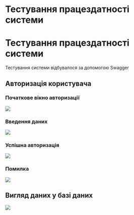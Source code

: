 # Тестування працездатності системи

# Тестування працездатності системи

Тестування системи відбувалося за допомогою Swagger

## Авторизація користувача

### Початкове вікно авторизації
![](./Photos/img_1.png)

### Введення даних
![](./Photos/img_1.png)

### Успішна авторизація
![](./Photos/img_2.png)

### Помилка
![](./Photos/img_3.png)

## Вигляд даних у базі даних 
![](./Photos/img_4.png)


